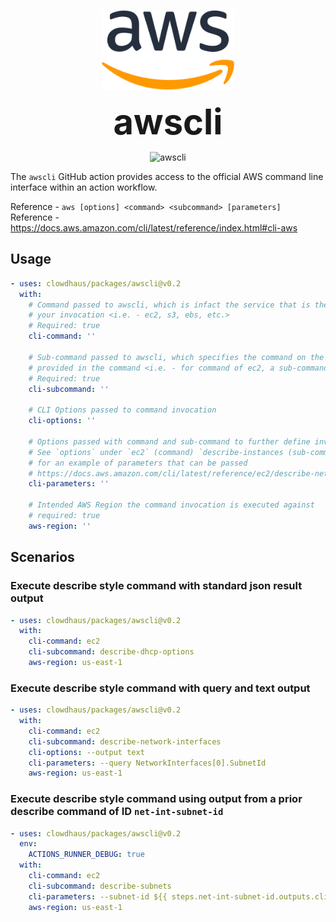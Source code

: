 <p align="center">
  <img src="../../.github/images/aws.png" alt="aws" height="128px">
</p>
<h1 style="font-size: 56px; margin: 0; padding: 0;" align="center">
  awscli
</h1>
<p align="center">
  <img src="https://github.com/clowdhaus/aws-github-actions/workflows/awscli/badge.svg" alt="awscli">
</p>

The `awscli` GitHub action provides access to the official AWS command line interface within an action workflow.

Reference - `aws [options] <command> <subcommand> [parameters]`
Reference - https://docs.aws.amazon.com/cli/latest/reference/index.html#cli-aws

## Usage

```yml
- uses: clowdhaus/packages/awscli@v0.2
  with:
    # Command passed to awscli, which is infact the service that is the target of
    # your invocation <i.e. - ec2, s3, ebs, etc.>
    # Required: true
    cli-command: ''

    # Sub-command passed to awscli, which specifies the command on the target service
    # provided in the command <i.e. - for command of ec2, a sub-command could be describe-instances>
    # Required: true
    cli-subcommand: ''

    # CLI Options passed to command invocation
    cli-options: ''

    # Options passed with command and sub-command to further define invocation
    # See `options` under `ec2` (command) `describe-instances (sub-command) here
    # for an example of parameters that can be passed
    # https://docs.aws.amazon.com/cli/latest/reference/ec2/describe-network-interfaces.html
    cli-parameters: ''

    # Intended AWS Region the command invocation is executed against
    # required: true
    aws-region: ''
```

## Scenarios

### Execute describe style command with standard json result output

```yml
- uses: clowdhaus/packages/awscli@v0.2
  with:
    cli-command: ec2
    cli-subcommand: describe-dhcp-options
    aws-region: us-east-1
```

### Execute describe style command with query and text output

```yml
- uses: clowdhaus/packages/awscli@v0.2
  with:
    cli-command: ec2
    cli-subcommand: describe-network-interfaces
    cli-options: --output text
    cli-parameters: --query NetworkInterfaces[0].SubnetId
    aws-region: us-east-1
```

### Execute describe style command using output from a prior describe command of ID `net-int-subnet-id`

```yml
- uses: clowdhaus/packages/awscli@v0.2
  env:
    ACTIONS_RUNNER_DEBUG: true
  with:
    cli-command: ec2
    cli-subcommand: describe-subnets
    cli-parameters: --subnet-id ${{ steps.net-int-subnet-id.outputs.cli-output }} --query Subnets[*].Tags
    aws-region: us-east-1
```
